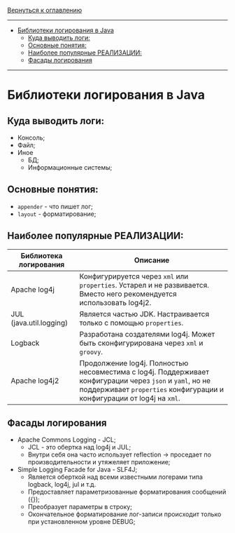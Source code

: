 [Вернуться к оглавлению](https://github.com/engine-it-in/different-level-task/blob/main/README.md)
***
* [Библиотеки логирования в Java](#библиотеки-логирования-в-java)
  * [Куда выводить логи:](#куда-выводить-логи-)
  * [Основные понятия:](#основные-понятия-)
  * [Наиболее популярные РЕАЛИЗАЦИИ:](#наиболее-популярные-реализации-)
  * [Фасады логирования](#фасады-логирования)
***

# Библиотеки логирования в Java

## Куда выводить логи:
* Консоль; 
* Файл;
* Иное 
  * БД; 
  * Информационные системы;

## Основные понятия:
- `appender` - что пишет лог;
- `layout` - форматирование;

## Наиболее популярные РЕАЛИЗАЦИИ:
| Библиотека логирования  | Описание                                                                                                                                                                           |
|-------------------------|------------------------------------------------------------------------------------------------------------------------------------------------------------------------------------|
| Apache log4j            | Конфигурируется через `xml` или `properties`. Устарел и не развивается. Вместо него рекомендуется использовать log4j2.                                                             |
| JUL (java.util.logging) | Является частью JDK. Настраивается только с помощью `properties`.                                                                                                                  |
| Logback                 | Разработана создателями log4j. Может быть сконфигурирована через `xml` и `groovy`.                                                                                                 |
| Apache log4j2           | Продолжение log4j. Полностью несовместима с log4j. Поддерживает конфигурации через `json` и `yaml`, но не поддерживает `properties` конфигурации и конфигурации от log4j на `xml`. |

## Фасады логирования
* Apache Commons Logging - JCL;
  * JCL - это обертка над log4j и JUL;
  * Внутри себя она часто использует reflection -> проседает по производительности и утяжеляет приложение;
* Simple Logging Facade for Java - SLF4J;
  * Является оберткой над всеми известными логерами типа logback, log4j, jul и т.д.
  * Предоставляет параметризованные форматирования сообщений ({}); 
  * Преобразует параметры в строку; 
  * Окончательное форматирование лог-записи происходит только при установленном уровне DEBUG;